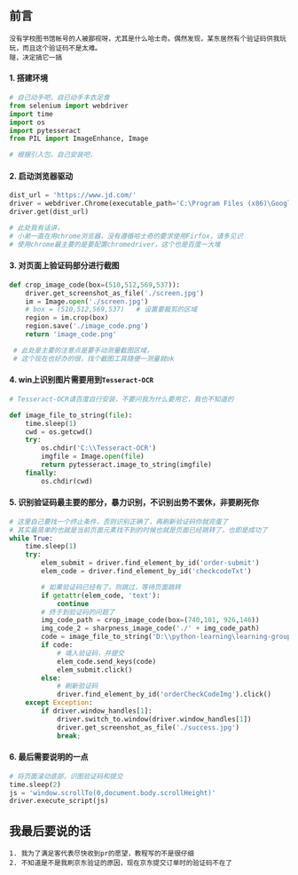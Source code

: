 ## 前言
	没有学校图书馆帐号的人被鄙视呀，尤其是什么哈士奇。偶然发现，某东居然有个验证码供我玩玩，而且这个验证码不是太难。
	隧，决定搞它一搞

#### 1. 搭建环境
```python
# 自己动手吧，自已动手丰衣足食
from selenium import webdriver
import time
import os
import pytesseract
from PIL import ImageEnhance, Image

# 根据引入包，自己安装吧，
```

#### 2. 启动浏览器驱动
```python
dist_url = 'https://www.jd.com/'
driver = webdriver.Chrome(executable_path='C:\Program Files (x86)\Google\Chrome\Application\chromedriver')
driver.get(dist_url)

# 此处我有话讲，
# 小弟一直在用chrome浏览器，没有遵循哈士奇的要求使用Firfox，请多见识
# 使用chrome最主要的是要配置chromedriver，这个也是百度一大堆
```

#### 3. 对页面上验证码部分进行截图
```python
def crop_image_code(box=(510,512,569,537)):
    driver.get_screenshot_as_file('./screen.jpg')
    im = Image.open('./screen.jpg')
    # box = (510,512,569,537)   # 设置要裁剪的区域
    region = im.crop(box)
    region.save('./image_code.png')
    return 'image_code.png'

 # 此处是主要的注意点是要手动测量截图区域，
 # 这个现在也好办的很，找个截图工具随便一测量就ok

```

#### 4. win上识别图片需要用到`Tesseract-OCR`
```python
# Tesseract-OCR请百度自行安装，不要问我为什么要用它，我也不知道的

def image_file_to_string(file):
    time.sleep(1)
    cwd = os.getcwd()
    try:
        os.chdir('C:\\Tesseract-OCR')
        imgfile = Image.open(file)
        return pytesseract.image_to_string(imgfile)
    finally:
        os.chdir(cwd)
```
#### 5. 识别验证码最主要的部分，暴力识别，不识别出势不罢休，非要刷死你
```python
# 这里自己要找一个终止条件，否则识别正确了，再刷新验证码你就完蛋了
# 其实最简单的也就是当前页面元素找不到的时候也就是页面已经跳转了，也即是成功了
while True:
    time.sleep(1)
    try:
        elem_submit = driver.find_element_by_id('order-submit')
        elem_code = driver.find_element_by_id('checkcodeTxt')

        # 如果验证码已经有了，则跳过，等待页面跳转
        if getattr(elem_code, 'text'):
            continue
        # 终于到验证码的问题了
        img_code_path = crop_image_code(box=(740,101, 926,146))
        img_code_2 = sharpness_image_code('./' + img_code_path)
        code = image_file_to_string('D:\\python-learning\learning-group\library-auto\\' + img_code_2)
        if code:
            # 填入验证码，并提交
            elem_code.send_keys(code)
            elem_submit.click()
        else:
            # 刷新验证码
            driver.find_element_by_id('orderCheckCodeImg').click()
    except Exception:
        if driver.window_handles[1]:
            driver.switch_to.window(driver.window_handles[1])
            driver.get_screenshot_as_file('./success.jpg')
            break;
```

#### 6. 最后需要说明的一点
```python
# 将页面滚动底部，识图验证码和提交
time.sleep(2)
js = 'window.scrollTo(0,document.body.scrollHeight)'
driver.execute_script(js)
```

## 我最后要说的话
	1. 我为了满足客代表尽快收到pr的愿望，教程写的不是很仔细
	2. 不知道是不是我刷京东验证的原因，现在京东提交订单时的验证码不在了




